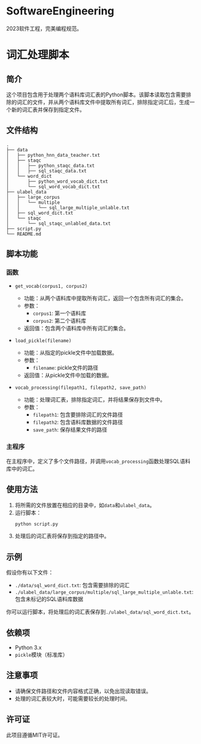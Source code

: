 # SoftwareEngineering
2023软件工程，完美编程规范。
# 词汇处理脚本

## 简介

这个项目包含用于处理两个语料库词汇表的Python脚本。该脚本读取包含需要排除的词汇的文件，并从两个语料库文件中提取所有词汇，排除指定词汇后，生成一个新的词汇表并保存到指定文件。

## 文件结构

```
.
├── data
│   ├── python_hnn_data_teacher.txt
│   ├── staqc
│   │   ├── python_staqc_data.txt
│   │   ├── sql_staqc_data.txt
│   └── word_dict
│       ├── python_word_vocab_dict.txt
│       └── sql_word_vocab_dict.txt
├── ulabel_data
│   ├── large_corpus
│   │   └── multiple
│   │       └── sql_large_multiple_unlable.txt
│   ├── sql_word_dict.txt
│   └── staqc
│       └── sql_staqc_unlabled_data.txt
├── script.py
└── README.md
```

## 脚本功能

### 函数

- `get_vocab(corpus1, corpus2)`
  - 功能：从两个语料库中提取所有词汇，返回一个包含所有词汇的集合。
  - 参数：
    - `corpus1`: 第一个语料库
    - `corpus2`: 第二个语料库
  - 返回值：包含两个语料库中所有词汇的集合。

- `load_pickle(filename)`
  - 功能：从指定的pickle文件中加载数据。
  - 参数：
    - `filename`: pickle文件的路径
  - 返回值：从pickle文件中加载的数据。

- `vocab_processing(filepath1, filepath2, save_path)`
  - 功能：处理词汇表，排除指定词汇，并将结果保存到文件中。
  - 参数：
    - `filepath1`: 包含要排除词汇的文件路径
    - `filepath2`: 包含语料库数据的文件路径
    - `save_path`: 保存结果文件的路径

### 主程序

在主程序中，定义了多个文件路径，并调用`vocab_processing`函数处理SQL语料库中的词汇。

## 使用方法

1. 将所需的文件放置在相应的目录中，如`data`和`ulabel_data`。
2. 运行脚本：
   ```bash
   python script.py
   ```
3. 处理后的词汇表将保存到指定的路径中。

## 示例

假设你有以下文件：

- `./data/sql_word_dict.txt`: 包含需要排除的词汇
- `./ulabel_data/large_corpus/multiple/sql_large_multiple_unlable.txt`: 包含未标记的SQL语料库数据

你可以运行脚本，将处理后的词汇表保存到`./ulabel_data/sql_word_dict.txt`。

## 依赖项

- Python 3.x
- `pickle`模块（标准库）

## 注意事项

- 请确保文件路径和文件内容格式正确，以免出现读取错误。
- 处理的词汇表较大时，可能需要较长的处理时间。

## 许可证

此项目遵循MIT许可证。

